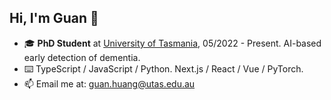 ## Hi, I'm Guan 👋

- 🎓 **PhD Student** at [University of Tasmania](https://www.utas.edu.au/), 05/2022 - Present. AI-based early detection of dementia.
- ⌨️ TypeScript / JavaScript / Python. Next.js / React / Vue / PyTorch.
- 📫 Email me at: [guan.huang@utas.edu.au](mailto:guan.huang@utas.edu.au)
